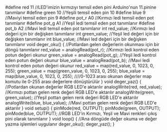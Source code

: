 #define red 11 //LED'imizin kırmızıyı temsil eden pini Arduino'nun 11.pinine tanımlanır
#define green 10 //Yeşili temsil eden pin 10
#define blue 9 //Maviyi temsil eden pin 9
#define pot_r A0 //Kırmızı ledi temsil eden pot tanımlanır
#define pot_g A1 //Yeşil ledi temsil eden pot tanımlanır
#define pot_b A2 //Mavi ledi temsil eden pot tanımlanır
int red_value; //Kırmızı led değeri için bir değişken tanımlanır
int green_value; //Yeşil led değeri için bir değişken tanımlanır
int blue_value; //Mavi led değeri için bir değişken tanımlanır
void deger_oku() { //Potlardan gelen değerlerin okunması için bir döngü tanımlanır
  red_value = analogRead(pot_r); //Kırmızı ledi kontrol eden potun değeri okunur
  green_value = analogRead(pot_g); //Yeşil ledi kontrol eden potun değeri okunur
  blue_value = analogRead(pot_b); //Mavi ledi kontrol eden potun değeri okunur
  red_value = map(red_value, 0, 1023, 0, 255);
  green_value = map(green_value, 0, 1023, 0, 255);
  blue_value = map(blue_value, 0, 1023, 0, 255);
  ////0-1023 arası okunan değerler map komutu ile 0-255 arası değerlere dönüştürülür
}
void deger_yaz() { //Potlardan okunan değerler RGB LED'e aktarılır
  analogWrite(red, red_value); //Kırmızı pottan gelen renk değeri RGB LED'e aktarılır
  analogWrite(green, green_value); //Yeşil pottan gelen renk değeri RGB LED'e aktarılır
  analogWrite(blue, blue_value); //Mavi pottan gelen renk değeri RGB LED'e aktarılır
}
void setup() {
  pinMode(red, OUTPUT);
  pinMode(green, OUTPUT);
  pinMode(blue, OUTPUT);
  //RGB LED'in Kırmızı, Yeşil ve Mavi renkleri çıkış pini olarak tanımlanır
}
void loop() { //Ana döngüde değer okuma ve değer yazma işlemleri uygulanır
  deger_oku();
  deger_yaz();
}
